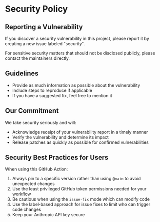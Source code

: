 # Security Policy

## Reporting a Vulnerability

If you discover a security vulnerability in this project, please report it by creating a new issue labeled "security". 

For sensitive security matters that should not be disclosed publicly, please contact the maintainers directly.

## Guidelines

* Provide as much information as possible about the vulnerability
* Include steps to reproduce if applicable
* If you have a suggested fix, feel free to mention it

## Our Commitment

We take security seriously and will:

* Acknowledge receipt of your vulnerability report in a timely manner
* Verify the vulnerability and determine its impact
* Release patches as quickly as possible for confirmed vulnerabilities

## Security Best Practices for Users

When using this GitHub Action:

1. Always pin to a specific version rather than using `@main` to avoid unexpected changes
2. Use the least privileged GitHub token permissions needed for your workflow
3. Be cautious when using the `issue-fix` mode which can modify code
4. Use the label-based approach for issue fixes to limit who can trigger code changes
5. Keep your Anthropic API key secure